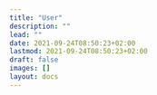 ```yaml
---
title: "User"
description: ""
lead: ""
date: 2021-09-24T08:50:23+02:00
lastmod: 2021-09-24T08:50:23+02:00
draft: false
images: []
layout: docs
---
```


<p id="login-name"></p>

<script type="text/javascript">
document.getElementById("login-name").innerHTML = "Welcome! You first  need to <a href='https://github.com/login/oauth/authorize?client_id=Iv1.79320ea83712d6fc'>login</a> with your Github account.";

function showProfile(data){
    //const profile_data = JSON.stringify(data);
    if (data.login) {
        document.getElementById("login-name").innerHTML = `Welcome <a href='https://github.com/${data.login}'>${data.login}</a>!`;
    }
}

function getProfile(data) {

    const access_token = data;

    localStorage.setItem('access_token',access_token);

    fetch(`https://api.github.com/user`, {
        headers: {
            'Authorization' : `token ${access_token}`
        }
    })
    .then(data => data.json())
    .then(data => showProfile(data))
    .catch(err => console.error(err));
}

function getAccessToken() {

    if(access_token = localStorage.getItem('access_token'))
    {
        getProfile(access_token);
    }

    const clientId = `Iv1.79320ea83712d6fc`;
    let code = window.location.search;
    code = code.replace("?code=", '');

    fetch(`https://openfoam-parallelization-workshop-logger.onrender.com/${clientId}/${code}`)
    .then(data => data.json())
    .then(data => getProfile(data.access_token))
    .catch(err => console.error(err));
}

function doWeHaveAccessToken(){
    if(access_token = localStorage.getItem('access_token')){
        getProfile(access_token);
    }
}
document.addEventListener('DOMContentLoaded', getAccessToken());

</script>
